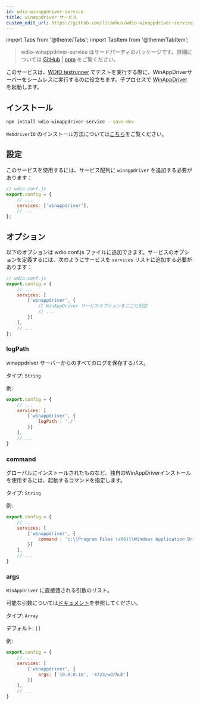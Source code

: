 ```yaml
---
id: wdio-winappdriver-service
title: winappdriver サービス
custom_edit_url: https://github.com/licanhua/wdio-winappdriver-service/edit/main/README.md
---
```


import Tabs from '@theme/Tabs';
import TabItem from '@theme/TabItem';

> wdio-winappdriver-service はサードパーティのパッケージです。詳細については [GitHub](https://github.com/licanhua/wdio-winappdriver-service) | [npm](https://www.npmjs.com/package/wdio-winappdriver-service) をご覧ください。

このサービスは、[WDIO testrunner](https://webdriver.io/guide/testrunner/gettingstarted.html) でテストを実行する際に、WinAppDriverサーバーをシームレスに実行するのに役立ちます。子プロセスで [WinAppDriver](https://github.com/Microsoft/WinAppDriver) を起動します。

## インストール

```bash
npm install wdio-winappdriver-service --save-dev
```

`WebdriverIO` のインストール方法については[こちら](https://webdriver.io/docs/gettingstarted.html)をご覧ください。

## 設定

このサービスを使用するには、サービス配列に `winappdriver` を追加する必要があります：

```js
// wdio.conf.js
export.config = {
    // ...
    services: ['winappdriver'],
    // ...
};
```

## オプション

以下のオプションは wdio.conf.js ファイルに追加できます。サービスのオプションを定義するには、次のようにサービスを `services` リストに追加する必要があります：

```js
// wdio.conf.js
export.config = {
    // ...
    services: [
        ['winappdriver', {
            // WinAppDriver サービスオプションをここに記述
            // ...
        }]
    ],
    // ...
};
```

### logPath

winappdriver サーバーからのすべてのログを保存するパス。

タイプ: `String`

例:

```js
export.config = {
    // ...
    services: [
        ['winappdriver', {
            logPath : './'
        }]
    ],
    // ...
}
```

### command

グローバルにインストールされたものなど、独自のWinAppDriverインストールを使用するには、起動するコマンドを指定します。

タイプ: `String`

例:

```js
export.config = {
    // ...
    services: [
        ['winappdriver', {
            command : 'c:\\Program Files (x86)\\Windows Application Driver\\WinAppDriver.exe'
        }]
    ],
    // ...
}
```

### args

`WinAppDriver` に直接渡される引数のリスト。

可能な引数については[ドキュメント](https://github.com/Microsoft/WinAppDriver)を参照してください。

タイプ: `Array`

デフォルト: `[]`

例:

```js
export.config = {
    // ...
    services: [
        ['winappdriver', {
            args: ['10.0.0.10', '4723/wd/hub']
        }]
    ],
    // ...
}
```